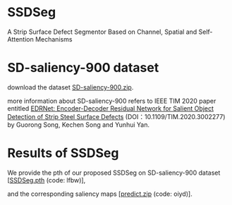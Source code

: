 # SSDSeg

A Strip Surface Defect Segmentor Based on Channel, Spatial and Self-Attention Mechanisms

# SD-saliency-900 dataset

download the dataset [SD-saliency-900.zip](https://drive.google.com/file/d/1yQdfow1-WvDilQTZ1zj1EbbErN1DksVF/view?usp=sharing).

more information about SD-saliency-900 refers to IEEE TIM 2020 paper entitled [EDRNet: Encoder-Decoder Residual Network for Salient Object Detection of Strip Steel Surface Defects](https://ieeexplore.ieee.org/document/9116810) (DOI：10.1109/TIM.2020.3002277) by Guorong Song, Kechen Song and Yunhui Yan.

# Results of SSDSeg

We provide the pth of our proposed SSDSeg on SD-saliency-900 dataset [[SSDSeg.pth](https://pan.baidu.com/s/10L3734x90OvdZ3bUEwvRFg?pwd=lfbw) (code: lfbw)], 

and the corresponding saliency maps [[predict.zip](https://pan.baidu.com/s/1pMgbg6ui9MXZYGoBKCYEPw?pwd=oiyd) (code: oiyd)].
